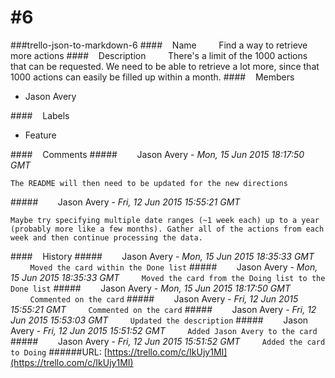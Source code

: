 # #6
###trello-json-to-markdown-6
####&nbsp;&nbsp;&nbsp;&nbsp;Name
&nbsp;&nbsp;&nbsp;&nbsp;&nbsp;&nbsp;&nbsp;&nbsp;Find a way to retrieve more actions
####&nbsp;&nbsp;&nbsp;&nbsp;Description
&nbsp;&nbsp;&nbsp;&nbsp;&nbsp;&nbsp;&nbsp;&nbsp;There's a limit of the 1000 actions that can be requested. We need to be able to retrieve a lot more, since that 1000 actions can easily be filled up within a month.
####&nbsp;&nbsp;&nbsp;&nbsp;Members
* Jason Avery

####&nbsp;&nbsp;&nbsp;&nbsp;Labels
* Feature

####&nbsp;&nbsp;&nbsp;&nbsp;Comments
#####&nbsp;&nbsp;&nbsp;&nbsp;&nbsp;&nbsp;&nbsp;&nbsp;Jason Avery - *Mon, 15 Jun 2015 18:17:50 GMT*
```
The README will then need to be updated for the new directions
```
#####&nbsp;&nbsp;&nbsp;&nbsp;&nbsp;&nbsp;&nbsp;&nbsp;Jason Avery - *Fri, 12 Jun 2015 15:55:21 GMT*
```
Maybe try specifying multiple date ranges (~1 week each) up to a year (probably more like a few months). Gather all of the actions from each week and then continue processing the data.
```
####&nbsp;&nbsp;&nbsp;&nbsp;History
#####&nbsp;&nbsp;&nbsp;&nbsp;&nbsp;&nbsp;&nbsp;&nbsp;Jason Avery - *Mon, 15 Jun 2015 18:35:33 GMT*
&nbsp;&nbsp;&nbsp;&nbsp;&nbsp;&nbsp;&nbsp;&nbsp;`
Moved the card within the Done list
`
#####&nbsp;&nbsp;&nbsp;&nbsp;&nbsp;&nbsp;&nbsp;&nbsp;Jason Avery - *Mon, 15 Jun 2015 18:35:33 GMT*
&nbsp;&nbsp;&nbsp;&nbsp;&nbsp;&nbsp;&nbsp;&nbsp;`
Moved the card from the Doing list to the Done list
`
#####&nbsp;&nbsp;&nbsp;&nbsp;&nbsp;&nbsp;&nbsp;&nbsp;Jason Avery - *Mon, 15 Jun 2015 18:17:50 GMT*
&nbsp;&nbsp;&nbsp;&nbsp;&nbsp;&nbsp;&nbsp;&nbsp;`
Commented on the card
`
#####&nbsp;&nbsp;&nbsp;&nbsp;&nbsp;&nbsp;&nbsp;&nbsp;Jason Avery - *Fri, 12 Jun 2015 15:55:21 GMT*
&nbsp;&nbsp;&nbsp;&nbsp;&nbsp;&nbsp;&nbsp;&nbsp;`
Commented on the card
`
#####&nbsp;&nbsp;&nbsp;&nbsp;&nbsp;&nbsp;&nbsp;&nbsp;Jason Avery - *Fri, 12 Jun 2015 15:53:03 GMT*
&nbsp;&nbsp;&nbsp;&nbsp;&nbsp;&nbsp;&nbsp;&nbsp;`
Updated the description
`
#####&nbsp;&nbsp;&nbsp;&nbsp;&nbsp;&nbsp;&nbsp;&nbsp;Jason Avery - *Fri, 12 Jun 2015 15:51:52 GMT*
&nbsp;&nbsp;&nbsp;&nbsp;&nbsp;&nbsp;&nbsp;&nbsp;`
Added Jason Avery to the card
`
#####&nbsp;&nbsp;&nbsp;&nbsp;&nbsp;&nbsp;&nbsp;&nbsp;Jason Avery - *Fri, 12 Jun 2015 15:51:52 GMT*
&nbsp;&nbsp;&nbsp;&nbsp;&nbsp;&nbsp;&nbsp;&nbsp;`
Added the card to Doing
`
######URL: [https://trello.com/c/IkUjy1MI](https://trello.com/c/IkUjy1MI)
